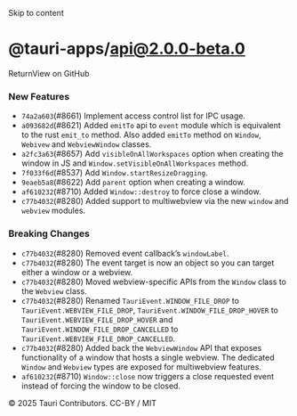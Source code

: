 Skip to content
# @tauri-apps/api@2.0.0-beta.0
ReturnView on GitHub
### New Features
  * `74a2a603`(#8661) Implement access control list for IPC usage.
  * `a093682d`(#8621) Added `emitTo` api to `event` module which is equivalent to the rust `emit_to` method. Also added `emitTo` method on `Window`, `Webivew` and `WebviewWindow` classes.
  * `a2fc3a63`(#8657) Add `visibleOnAllWorkspaces` option when creating the window in JS and `Window.setVisibleOnAllWorkspaces` method.
  * `7f033f6d`(#8537) Add `Window.startResizeDragging`.
  * `9eaeb5a8`(#8622) Add `parent` option when creating a window.
  * `af610232`(#8710) Added `Window::destroy` to force close a window.
  * `c77b4032`(#8280) Added support to multiwebview via the new `window` and `webview` modules.


### Breaking Changes
  * `c77b4032`(#8280) Removed event callback’s `windowLabel`.
  * `c77b4032`(#8280) The event target is now an object so you can target either a window or a webview.
  * `c77b4032`(#8280) Moved webview-specific APIs from the `Window` class to the `Webview` class.
  * `c77b4032`(#8280) Renamed `TauriEvent.WINDOW_FILE_DROP` to `TauriEvent.WEBVIEW_FILE_DROP`, `TauriEvent.WINDOW_FILE_DROP_HOVER` to `TauriEvent.WEBVIEW_FILE_DROP_HOVER` and `TauriEvent.WINDOW_FILE_DROP_CANCELLED` to `TauriEvent.WEBVIEW_FILE_DROP_CANCELLED`.
  * `c77b4032`(#8280) Added back the `WebviewWindow` API that exposes functionality of a window that hosts a single webview. The dedicated `Window` and `Webview` types are exposed for multiwebview features.
  * `af610232`(#8710) `Window::close` now triggers a close requested event instead of forcing the window to be closed.


© 2025 Tauri Contributors. CC-BY / MIT
